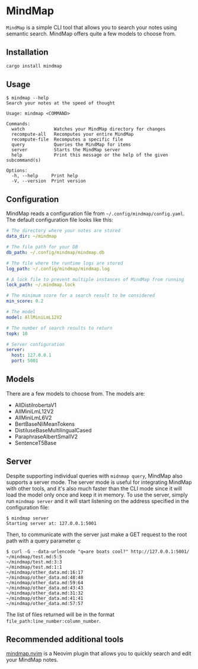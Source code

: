 # MindMap

`MindMap` is a simple CLI tool that allows you to search your notes using semantic search. MindMap offers quite a few models to choose from.

## Installation

```bash
cargo install mindmap
```

## Usage

```
$ mindmap --help
Search your notes at the speed of thought

Usage: mindmap <COMMAND>

Commands:
  watch           Watches your MindMap directory for changes
  recompute-all   Recomputes your entire MindMap
  recompute-file  Recomputes a specific file
  query           Queries the MindMap for items
  server          Starts the MindMap server
  help            Print this message or the help of the given subcommand(s)

Options:
  -h, --help     Print help
  -V, --version  Print version
```

## Configuration

MindMap reads a configuration file from `~/.config/mindmap/config.yaml`. The default configuration file looks like this:

```yaml
# The directory where your notes are stored
data_dir: ~/mindmap

# The file path for your DB
db_path: ~/.config/mindmap/mindmap.db

# The file where the runtime logs are stored
log_path: ~/.config/mindmap/mindmap.log

# A lock file to prevent multiple instances of MindMap from running
lock_path: ~/.mindmap.lock

# The minimum score for a search result to be considered
min_score: 0.2

# The model
model: AllMiniLmL12V2

# The number of search results to return
topk: 10

# Server configuration
server:
  host: 127.0.0.1
  port: 5001
```

## Models

There are a few models to choose from. The models are:
- AllDistilrobertaV1
- AllMiniLmL12V2
- AllMiniLmL6V2
- BertBaseNliMeanTokens
- DistiluseBaseMultilingualCased
- ParaphraseAlbertSmallV2
- SentenceT5Base

## Server

Despite supporting individual queries with `midnmap query`, MindMap also supports a server mode. The server mode is useful for integrating MindMap with other tools, and it's
also much faster than the CLI mode since it will load the model only once and keep it in memory. To use the server, simply run `mindmap server` and it will start listening on
the address specified in the configuration file:
```
$ mindmap server
Starting server at: 127.0.0.1:5001
```

Then, to communicate with the server just make a GET request to the root path with a query parameter `q`:
```
$ curl -G --data-urlencode "q=are boats cool?" http://127.0.0.1:5001/
~/mindmap/test.md:5:5
~/mindmap/test.md:3:3
~/mindmap/test.md:1:1
~/mindmap/other_data.md:16:17
~/mindmap/other_data.md:48:48
~/mindmap/other_data.md:59:64
~/mindmap/other_data.md:43:43
~/mindmap/other_data.md:31:32
~/mindmap/other_data.md:41:41
~/mindmap/other_data.md:57:57
```

The list of files returned will be in the format `file_path:line_number:column_number`.

## Recommended additional tools

[mindmap.nvim](https://github.com/danimelchor/mindmap.nvim) is a Neovim plugin that allows you to quickly search and edit your MindMap notes.
